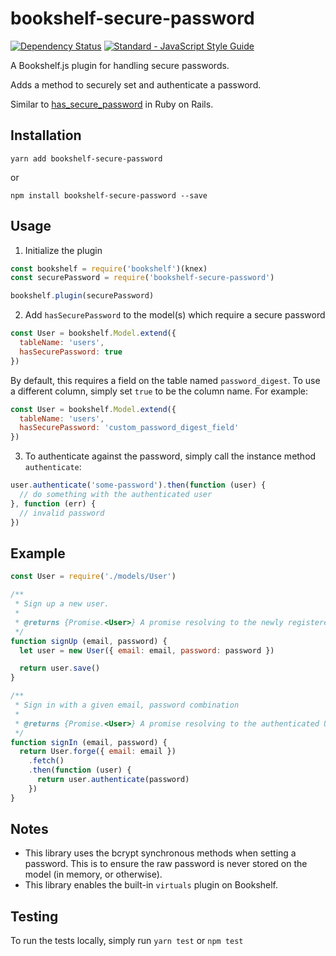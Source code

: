 # bookshelf-secure-password

[![Dependency Status](https://david-dm.org/venables/bookshelf-secure-password.png)](https://david-dm.org/venables/bookshelf-secure-password)
[![Standard - JavaScript Style Guide](https://img.shields.io/badge/code_style-standard-brightgreen.svg)](http://standardjs.com/)

A Bookshelf.js plugin for handling secure passwords.

Adds a method to securely set and authenticate a password.

Similar to [has_secure_password](http://api.rubyonrails.org/classes/ActiveModel/SecurePassword/ClassMethods.html) in Ruby on Rails.

## Installation

```
yarn add bookshelf-secure-password
```

or

```
npm install bookshelf-secure-password --save
```

## Usage

1. Initialize the plugin

  ```javascript
  const bookshelf = require('bookshelf')(knex)
  const securePassword = require('bookshelf-secure-password')

  bookshelf.plugin(securePassword)
  ```

2. Add `hasSecurePassword` to the model(s) which require a secure password

  ```javascript
  const User = bookshelf.Model.extend({
    tableName: 'users',
    hasSecurePassword: true
  })
  ```

  By default, this requires a field on the table named `password_digest`. To use a different column, simply set `true` to be the column name. For example:

  ```javascript
  const User = bookshelf.Model.extend({
    tableName: 'users',
    hasSecurePassword: 'custom_password_digest_field'
  })
  ```

3. To authenticate against the password, simply call the instance method `authenticate`:

  ```javascript
  user.authenticate('some-password').then(function (user) {
    // do something with the authenticated user
  }, function (err) {
    // invalid password
  })
  ```

## Example

```javascript
const User = require('./models/User')

/**
 * Sign up a new user.
 *
 * @returns {Promise.<User>} A promise resolving to the newly registered User, or rejected with an error.
 */
function signUp (email, password) {
  let user = new User({ email: email, password: password })

  return user.save()
}

/**
 * Sign in with a given email, password combination
 *
 * @returns {Promise.<User>} A promise resolving to the authenticated User, or rejected with an error.
 */
function signIn (email, password) {
  return User.forge({ email: email })
    .fetch()
    .then(function (user) {
      return user.authenticate(password)
    })
}
```

## Notes

* This library uses the bcrypt synchronous methods when setting a password.  This is to ensure the raw password is never stored on the model (in memory, or otherwise).
* This library enables the built-in `virtuals` plugin on Bookshelf.

## Testing

To run the tests locally, simply run `yarn test` or `npm test`
